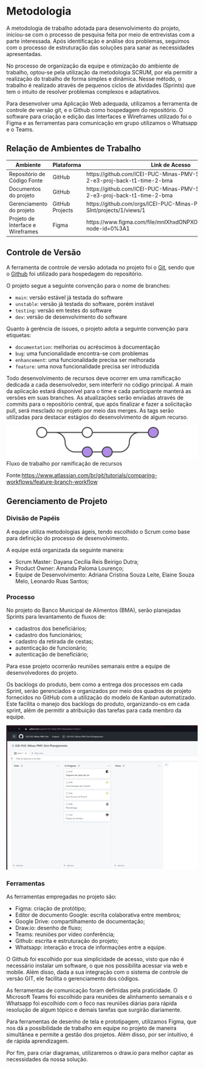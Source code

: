 
# Metodologia

A metodologia de trabalho adotada para desenvolvimento do projeto, iniciou-se com o processo de pesquisa feita por meio de entrevistas com a parte interessada. Após identificação e análise dos problemas, seguimos com o processo de estruturação das soluções para sanar as necessidades apresentadas. 

No processo de organização da equipe e otimização do ambiente de trabalho, optou-se pela utilização da metodologia SCRUM, por ela permitir a realização do trabalho de forma simples e dinâmica. Nesse método, o trabalho é realizado através de pequenos ciclos de atividades (Sprints) que tem o intuito de resolver problemas complexos e adaptativos.

Para desenvolver uma Aplicação Web adequada, utilizamos a ferramenta de controle de versão git, e o Github como hospedagem do repositório. O software para criação e edição das Interfaces e Wireframes utilizado foi o Figma e as ferramentas para comunicação em grupo utilizamos o Whatsapp e o Teams. 


## Relação de Ambientes de Trabalho

<table>
 <thead>
  <tr>
   <th>Ambiente</th>
   <th>Plataforma</th>
   <th>Link de Acesso</th>
 </thead>
 <tbody>
  <tr>
   <td>Repositório de Código Fonte</td>
   <td>GitHub</td>
   <td>https://github.com/ICEI-PUC-Minas-PMV-SInt/pmv-sint-2022-2-e3-proj-back-t1-time-2-bma</td>
  </tr>
  <tr>
   <td>Documentos do projeto</td>
   <td>GitHub</td>
   <td>https://github.com/ICEI-PUC-Minas-PMV-SInt/pmv-sint-2022-2-e3-proj-back-t1-time-2-bma</td>
  </tr>
  <tr>
   <td>Gerenciamento do projeto</td>
   <td>GitHub Projects</td>
   <td>https://github.com/orgs/ICEI-PUC-Minas-PMV-SInt/projects/1/views/1</td>
  </tr>
   <tr>
   <td>Projeto de Interface e Wireframes</td>
   <td>Figma</td>
   <td>https://www.figma.com/file/mnIXhxdONPXOxMdGHJrJBV/Untitled?node-id=0%3A1</td>
  </tr>
 </tbody>
 </table>


## Controle de Versão

A ferramenta de controle de versão adotada no projeto foi o
[Git](https://git-scm.com/), sendo que o [Github](https://github.com)
foi utilizado para hospedagem do repositório.

O projeto segue a seguinte convenção para o nome de branches:

- `main`: versão estável já testada do software
- `unstable`: versão já testada do software, porém instável
- `testing`: versão em testes do software
- `dev`: versão de desenvolvimento do software

Quanto à gerência de issues, o projeto adota a seguinte convenção para
etiquetas:

- `documentation`: melhorias ou acréscimos à documentação
- `bug`: uma funcionalidade encontra-se com problemas
- `enhancement`: uma funcionalidade precisa ser melhorada
- `feature`: uma nova funcionalidade precisa ser introduzida

Todo desenvolvimento de recursos deve ocorrer em uma ramificação dedicada a cada desenvolvedor, sem interferir no código principal. A main da aplicação estará disponível para o time e cada participante manterá as versões em suas branches. As atualizações serão enviadas através de commits para o repositório central, que após finalizar e fazer a solicitação pull, será mesclado no projeto por meio das merges. As tags serão utilizadas para destacar estágios do desenvolvimento de algum recurso.

![Metodologia](img/fluxo_ramificacao.svg)
Fluxo de trabalho por ramificação de recursos

Fonte:https://www.atlassian.com/br/git/tutorials/comparing-workflows/feature-branch-workflow


## Gerenciamento de Projeto

### Divisão de Papéis

A equipe utiliza metodologias ágeis, tendo escolhido o Scrum como base para definição do processo de desenvolvimento. 

A equipe está organizada da seguinte maneira:
- Scrum Master: Dayana Cecília Reis Beirigo Dutra;
- Product Owner: Amanda Paloma Lourenço;
- Equipe de Desenvolvimento: Adriana Cristina Souza Leite, Elaine Souza Melo, Leonardo Ruas Santos;


### Processo

No projeto do Banco Municipal de Alimentos (BMA), serão planejadas Sprints para levantamento de fluxos de:
- cadastros dos beneficiários;
- cadastro dos funcionários;
- cadastro da retirada de cestas;
- autenticação de funcionário;
- autenticação de beneficiário; 

Para esse projeto ocorrerão reuniões semanais entre a equipe de desenvolvedores do projeto.

Os backlogs do produto, bem como a entrega dos processos em cada Sprint, serão gerenciados e organizados por meio dos quadros de projeto fornecidos no GitHub com a utilização do modelo de Kanban automatizado. Este facilita o manejo dos backlogs do produto, organizando-os em cada sprint, além de permitir a atribuição das tarefas para cada membro da equipe.

![Metodologia](img/git_projects.png)
 

### Ferramentas

As ferramentas empregadas no projeto são:

- Figma: criação de protótipo;
- Editor de documento Google: escrita colaborativa entre membros;
- Google Drive: compartilhamento de documentação;
- Draw.io: desenho de fluxo;
- Teams: reuniões por vídeo conferência;
- Github: escrita e estruturação do projeto;
- Whatsapp: interação e troca de informações entre a equipe.


O Github foi escolhido por sua simplicidade de acesso, visto que não é necessário instalar um software, o que nos possibilita acessar via web e mobile. Além disso, dada a sua integração com o sistema de controle de versão GIT, ele facilita o gerenciamento dos códigos.

As ferramentas de comunicação foram definidas pela praticidade. O Microsoft Teams foi escolhido para reuniões de alinhamento semanais e o Whatsapp foi escolhido com o foco nas reuniões diárias para rápida resolução de algum tópico e demais tarefas que surgirão diariamente.

Para ferramentas de desenho de tela e prototipagem, utilizamos Figma, que nos dá a possibilidade de trabalho em equipe no projeto de maneira simultânea e permite a gestão dos projetos.  Além disso, por ser intuitivo, é de rápida aprendizagem.

Por fim, para criar diagramas, utilizaremos o draw.io para melhor captar as necessidades da nossa solução.


